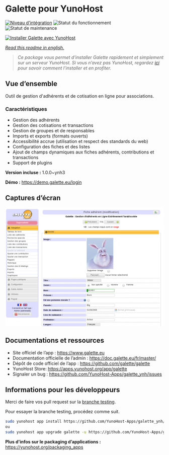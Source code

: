 <!--
N.B.: This README was automatically generated by https://github.com/YunoHost/apps/tree/master/tools/README-generator
It shall NOT be edited by hand.
-->

# Galette pour YunoHost

[![Niveau d’intégration](https://dash.yunohost.org/integration/galette.svg)](https://dash.yunohost.org/appci/app/galette) ![Statut du fonctionnement](https://ci-apps.yunohost.org/ci/badges/galette.status.svg) ![Statut de maintenance](https://ci-apps.yunohost.org/ci/badges/galette.maintain.svg)

[![Installer Galette avec YunoHost](https://install-app.yunohost.org/install-with-yunohost.svg)](https://install-app.yunohost.org/?app=galette)

*[Read this readme in english.](./README.md)*

> *Ce package vous permet d’installer Galette rapidement et simplement sur un serveur YunoHost.
Si vous n’avez pas YunoHost, regardez [ici](https://yunohost.org/#/install) pour savoir comment l’installer et en profiter.*

## Vue d’ensemble

Outil de gestion d'adhérents et de cotisation en ligne pour associations.


### Caractéristiques

- Gestion des adhérents
- Gestion des cotisations et transactions
- Gestion de groupes et de responsables
- Imports et exports (formats ouverts)
- Accessibilité accrue (utilisation et respect des standards du web)
- Configuration des fiches et des listes
- Ajout de champs dynamiques aux fiches adhérents, contributions et transactions
- Support de plugins


**Version incluse :** 1.0.0~ynh3

**Démo :** https://demo.galette.eu/login

## Captures d’écran

![Capture d’écran de Galette](./doc/screenshots/edit_member.png)

## Documentations et ressources

* Site officiel de l’app : <https://www.galette.eu>
* Documentation officielle de l’admin : <https://doc.galette.eu/fr/master/>
* Dépôt de code officiel de l’app : <https://github.com/galette/galette>
* YunoHost Store: <https://apps.yunohost.org/app/galette>
* Signaler un bug : <https://github.com/YunoHost-Apps/galette_ynh/issues>

## Informations pour les développeurs

Merci de faire vos pull request sur la [branche testing](https://github.com/YunoHost-Apps/galette_ynh/tree/testing).

Pour essayer la branche testing, procédez comme suit.

``` bash
sudo yunohost app install https://github.com/YunoHost-Apps/galette_ynh/tree/testing --debug
ou
sudo yunohost app upgrade galette -u https://github.com/YunoHost-Apps/galette_ynh/tree/testing --debug
```

**Plus d’infos sur le packaging d’applications :** <https://yunohost.org/packaging_apps>